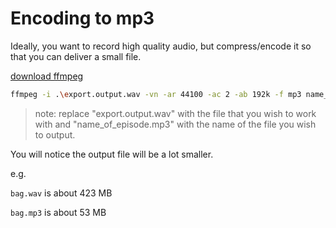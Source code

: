 # Encoding to mp3

Ideally, you want to record high quality audio, but compress/encode it so that you can deliver a small file.

[download ffmpeg](https://ffmpeg.org/download.html)
```bash
ffmpeg -i .\export.output.wav -vn -ar 44100 -ac 2 -ab 192k -f mp3 name_of_episode.mp3
```
> note: replace "export.output.wav" with the file that you wish to work with and "name_of_episode.mp3" with the name of the file you wish to output.

You will notice the output file will be a lot smaller.

e.g.

`bag.wav` is about 423 MB

`bag.mp3` is about 53 MB
